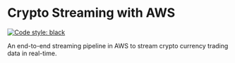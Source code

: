 # Crypto Streaming with AWS

[![Code style: black](https://img.shields.io/badge/code%20style-black-000000.svg)](https://github.com/psf/black)

An end-to-end streaming pipeline in AWS to stream crypto currency trading data in real-time.
